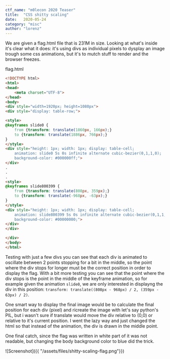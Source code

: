 ```yaml
---
ctf_name: "m0lecon 2020 Teaser"
title:	"CSS shitty scaling"
date:	2020-05-24
category: "misc"
author: "lorenz"
---
```


We are given a flag.html file that is 231M in size. Looking at what's inside it's clear what it does: it's using divs as individual pixels to dysplay an image trough some css animations, but it's to mutch stuff to render and the browser freezes.

flag.html
```html
<!DOCTYPE html>
<html>
<head>
    <meta charset="UTF-8">
</head>
<body>
<div style="width=1920px; height=1080px">
<div style="display: table-row;">

<style>
@keyframes slide0 {
	from {transform: translate(1860px, 166px);}
	to {transform: translate(1886px, 766px);}
}
</style>
<div style="height: 1px; width: 1px; display: table-cell;
	animation: slide0 5s 0s infinite alternate cubic-bezier(0,1,1,0);
	background-color: #000000ff;">
</div>
.
.
.
<style>
@keyframes slide800399 {
	from {transform: translate(808px, 359px);}
	to {transform: translate(-968px, -63px);}
}
</style>
<div style="height: 1px; width: 1px; display: table-cell;
	animation: slide800399 5s 0s infinite alternate cubic-bezier(0,1,1,0);
	background-color: #00000000;">
</div>
</div>

</div>
</body>
</html>
```

Testing with just a few divs you can see that each div is animated to oscillate between 2 points stopping for a bit in the middle, so the point where the div stops for longer must be the correct position in order to display the flag. With a bit more testing you can see that the point where the div stops is the point in the middle of the keyframe animation, so for example given the animation `slide0`, we are only interested in displayng the div in this position: `transform: translate((808px - 968px) / 2, (359px - 63px) / 2)`.

One smart way to display the final image would be to calculate the final position for each div (pixel) and ricreate the image with let's say python's PIL, but i wasn't sure if translate would move the div relative to (0,0) or relative to it's current position. I went the lazy way and just changed the html so that instead of the animation, the div is drawn in the middle point.

One final catch, since the flag was written in white part of it was not readable, but changing the body background color to blue did the trick.

![Screenshot]({{ "/assets/files/shitty-scaling-flag.png"}})
